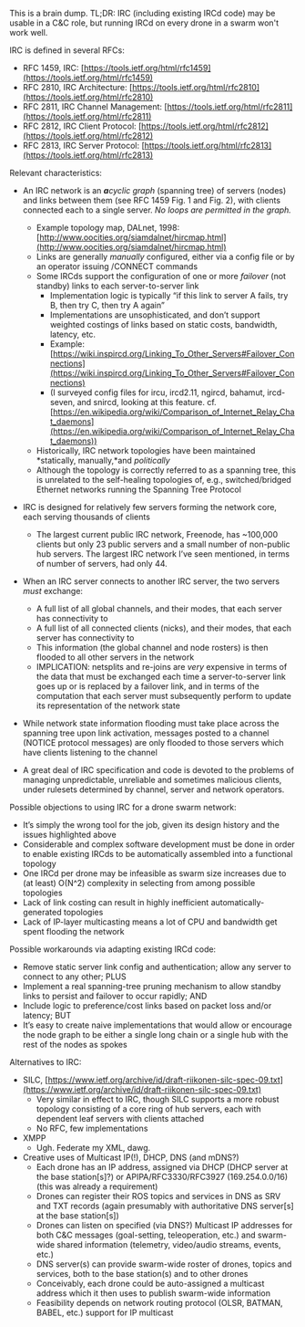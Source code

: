 This is a brain dump. TL;DR: IRC (including existing IRCd code) may be usable in a C&C role, but running IRCd on every drone in a swarm won't work well.

IRC is defined in several RFCs:

-   RFC 1459, IRC: [https://tools.ietf.org/html/rfc1459](https://tools.ietf.org/html/rfc1459)
-   RFC 2810, IRC Architecture: [https://tools.ietf.org/html/rfc2810](https://tools.ietf.org/html/rfc2810)
-   RFC 2811, IRC Channel Management: [https://tools.ietf.org/html/rfc2811](https://tools.ietf.org/html/rfc2811)
-   RFC 2812, IRC Client Protocol: [https://tools.ietf.org/html/rfc2812](https://tools.ietf.org/html/rfc2812)
-   RFC 2813, IRC Server Protocol: [https://tools.ietf.org/html/rfc2813](https://tools.ietf.org/html/rfc2813)

Relevant characteristics:

-   An IRC network is an ***a****cyclic graph* (spanning tree) of servers (nodes) and links between them (see RFC 1459 Fig. 1 and Fig. 2), with clients connected each to a single server. *No loops are permitted in the graph.*

    -   Example topology map, DALnet, 1998: [http://www.oocities.org/siamdalnet/hircmap.html](http://www.oocities.org/siamdalnet/hircmap.html)
    -   Links are generally *manually* configured, either via a config file or by an operator issuing /CONNECT commands
    -   Some IRCds support the configuration of one or more *failover* (not standby) links to each server-to-server link
        -   Implementation logic is typically “if this link to server A fails, try B, then try C, then try A again”
        -   Implementations are unsophisticated, and don’t support weighted costings of links based on static costs, bandwidth, latency, etc.
        -   Example: [https://wiki.inspircd.org/Linking_To_Other_Servers#Failover_Connections](https://wiki.inspircd.org/Linking_To_Other_Servers#Failover_Connections)
        -   (I surveyed config files for ircu, ircd2.11, ngircd, bahamut, ircd-seven, and snircd, looking at this feature. cf. [https://en.wikipedia.org/wiki/Comparison_of_Internet_Relay_Chat_daemons](https://en.wikipedia.org/wiki/Comparison_of_Internet_Relay_Chat_daemons))
    -   Historically, IRC network topologies have been maintained *statically, manually,*and *politically*
    -   Although the topology is correctly referred to as a spanning tree, this is unrelated to the self-healing topologies of, e.g., switched/bridged Ethernet networks running the Spanning Tree Protocol
-   IRC is designed for relatively few servers forming the network core, each serving thousands of clients
    -   The largest current public IRC network, Freenode, has \~100,000 clients but only 23 public servers and a small number of non-public hub servers. The largest IRC network I’ve seen mentioned, in terms of number of servers, had only 44.
-   When an IRC server connects to another IRC server, the two servers *must* exchange:
    -   A full list of all global channels, and their modes, that each server has connectivity to
    -   A full list of all connected clients (nicks), and their modes, that each server has connectivity to
    -   This information (the global channel and node rosters) is then flooded to all other servers in the network
    -   IMPLICATION: netsplits and re-joins are *very* expensive in terms of the data that must be exchanged each time a server-to-server link goes up or is replaced by a failover link, and in terms of the computation that each server must subsequently perform to update its representation of the network state
-   While network state information flooding must take place across the spanning tree upon link activation, messages posted to a channel (NOTICE protocol messages) are only flooded to those servers which have clients listening to the channel
-   A great deal of IRC specification and code is devoted to the problems of managing unpredictable, unreliable and sometimes malicious clients, under rulesets determined by channel, server and network operators.

Possible objections to using IRC for a drone swarm network:
-   It’s simply the wrong tool for the job, given its design history and the issues highlighted above
-   Considerable and complex software development must be done in order to enable existing IRCds to be automatically assembled into a functional topology
-   One IRCd per drone may be infeasible as swarm size increases due to (at least) O(N\^2) complexity in selecting from among possible topologies
-   Lack of link costing can result in highly inefficient automatically-generated topologies
-   Lack of IP-layer multicasting means a lot of CPU and bandwidth get spent flooding the network

Possible workarounds via adapting existing IRCd code:
-   Remove static server link config and authentication; allow any server to connect to any other; PLUS
-   Implement a real spanning-tree pruning mechanism to allow standby links to persist and failover to occur rapidly; AND
-   Include logic to preference/cost links based on packet loss and/or latency; BUT
-   It’s easy to create naive implementations that would allow or encourage the node graph to be either a single long chain or a single hub with the rest of the nodes as spokes

Alternatives to IRC:

-   SILC, [https://www.ietf.org/archive/id/draft-riikonen-silc-spec-09.txt](https://www.ietf.org/archive/id/draft-riikonen-silc-spec-09.txt)
    -   Very similar in effect to IRC, though SILC supports a more robust topology consisting of a core ring of hub servers, each with dependent leaf servers with clients attached
    -   No RFC, few implementations
-   XMPP
    -   Ugh. Federate my XML, dawg.
-   Creative uses of Multicast IP(!), DHCP, DNS (and mDNS?)
    -   Each drone has an IP address, assigned via DHCP (DHCP server at the base station[s]?) or APIPA/RFC3330/RFC3927 (169.254.0.0/16) (this was already a requirement)
    -   Drones can register their ROS topics and services in DNS as SRV and TXT records (again presumably with authoritative DNS server[s] at the base station[s])
    -   Drones can listen on specified (via DNS?) Multicast IP addresses for both C&C messages (goal-setting, teleoperation, etc.) and swarm-wide shared information (telemetry, video/audio streams, events, etc.)
    -   DNS server(s) can provide swarm-wide roster of drones, topics and services, both to the base station(s) and to other drones
    -   Conceivably, each drone could be auto-assigned a multicast address which it then uses to publish swarm-wide information
    -   Feasibility depends on network routing protocol (OLSR, BATMAN, BABEL, etc.) support for IP multicast
